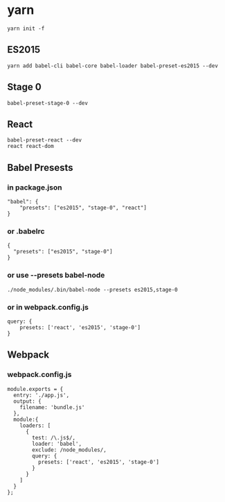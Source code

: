 # yarn
    yarn init -f

## ES2015
    yarn add babel-cli babel-core babel-loader babel-preset-es2015 --dev

## Stage 0
    babel-preset-stage-0 --dev

## React
    babel-preset-react --dev
    react react-dom
    
## Babel Presests 
### in package.json

    "babel": {
        "presets": ["es2015", "stage-0", "react"]
    }
    
### or .babelrc
    {
      "presets": ["es2015", "stage-0"]
    }

### or use --presets babel-node

    ./node_modules/.bin/babel-node --presets es2015,stage-0
    
### or in webpack.config.js
    query: {
        presets: ['react', 'es2015', 'stage-0']
    }

## Webpack
### webpack.config.js

    module.exports = {
      entry: './app.js',
      output: {
        filename: 'bundle.js'
      },
      module:{
        loaders: [
          {
            test: /\.js$/,
            loader: 'babel',
            exclude: /node_modules/,
            query: {
              presets: ['react', 'es2015', 'stage-0']
            }
          }
        ]
      }
    };
